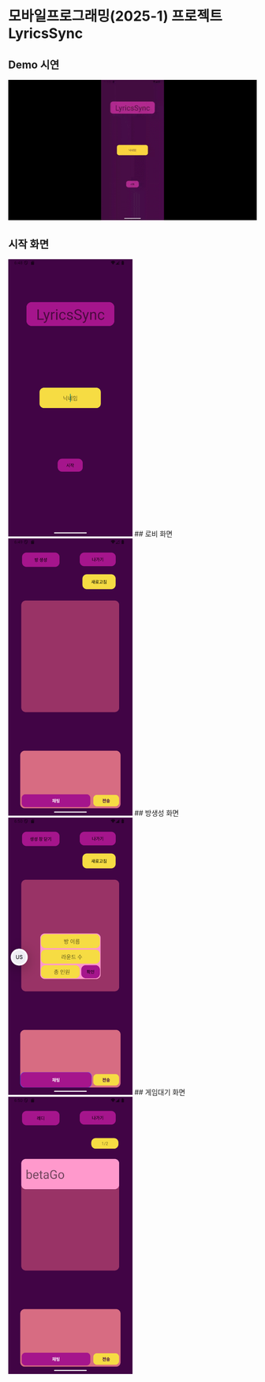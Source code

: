 # 모바일프로그래밍(2025-1) 프로젝트 LyricsSync
## Demo 시연
![git](./Demo/demo.gif)
## 시작 화면
<img src= "https://github.com/DoorWarning/LyricsSync/blob/master/Demo/StartScreen.png" alt="startscreen" width="50%">
## 로비 화면
<img src= "https://github.com/DoorWarning/LyricsSync/blob/master/Demo/LobbyScreen.png" alt="lobbyscreen" width="50%">
## 방생성 화면
<img src= "https://github.com/DoorWarning/LyricsSync/blob/master/Demo/CreateRoomScreen.png" alt="createscreen" width="50%">
## 게임대기 화면
<img src= "https://github.com/DoorWarning/LyricsSync/blob/master/Demo/GameRoomScreen.png" alt="gameroomscreen" width="50%">
